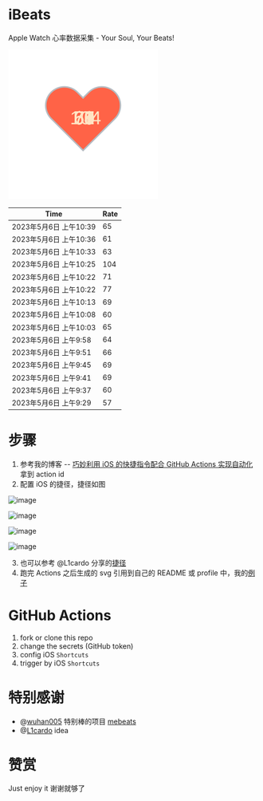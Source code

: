 # iBeats
Apple Watch 心率数据采集 - Your Soul, Your Beats!

![](./files/heart.svg)

<!--START_SECTION:my_heart_rate-->
| Time | Rate | 
 | ---- | ---- | 
| 2023年5月6日 上午10:39 | 65 |
| 2023年5月6日 上午10:36 | 61 |
| 2023年5月6日 上午10:33 | 63 |
| 2023年5月6日 上午10:25 | 104 |
| 2023年5月6日 上午10:22 | 71 |
| 2023年5月6日 上午10:22 | 77 |
| 2023年5月6日 上午10:13 | 69 |
| 2023年5月6日 上午10:08 | 60 |
| 2023年5月6日 上午10:03 | 65 |
| 2023年5月6日 上午9:58 | 64 |
| 2023年5月6日 上午9:51 | 66 |
| 2023年5月6日 上午9:45 | 69 |
| 2023年5月6日 上午9:41 | 69 |
| 2023年5月6日 上午9:37 | 60 |
| 2023年5月6日 上午9:29 | 57 |

<!--END_SECTION:my_heart_rate-->

# 步骤
1. 参考我的博客 -- [巧妙利用 iOS 的快捷指令配合 GitHub Actions 实现自动化](https://github.com/yihong0618/gitblog/issues/198) 拿到 action id
2. 配置 iOS 的捷径，捷径如图

![image](https://user-images.githubusercontent.com/15976103/122154218-0db0b480-ce97-11eb-93bb-5aec07c558dc.png)

![image](https://user-images.githubusercontent.com/15976103/122154236-186b4980-ce97-11eb-8e4b-70551a0391ae.png)

![image](https://user-images.githubusercontent.com/15976103/122154268-2d47dd00-ce97-11eb-902e-3acf292265a9.png)

![image](https://user-images.githubusercontent.com/15976103/122174055-fa144680-ceb4-11eb-9be2-3eb83cd516f7.png)

3. 也可以参考 @L1cardo 分享的[捷径](https://www.icloud.com/shortcuts/6ab6047b459c41ad822ad6b94b1c03d4)
4. 跑完 Actions 之后生成的 svg 引用到自己的 README 或 profile 中，我的[例子](https://github.com/yihong0618) 

# GitHub Actions

1. fork or clone this repo
2. change the secrets (GitHub token)
3. config iOS `Shortcuts` 
4. trigger by iOS `Shortcuts`

# 特别感谢
- @[wuhan005](https://github.com/wuhan005) 特别棒的项目 [mebeats](https://github.com/wuhan005/mebeats)
- @[L1cardo](https://github.com/L1cardo) idea

# 赞赏
Just enjoy it
谢谢就够了
